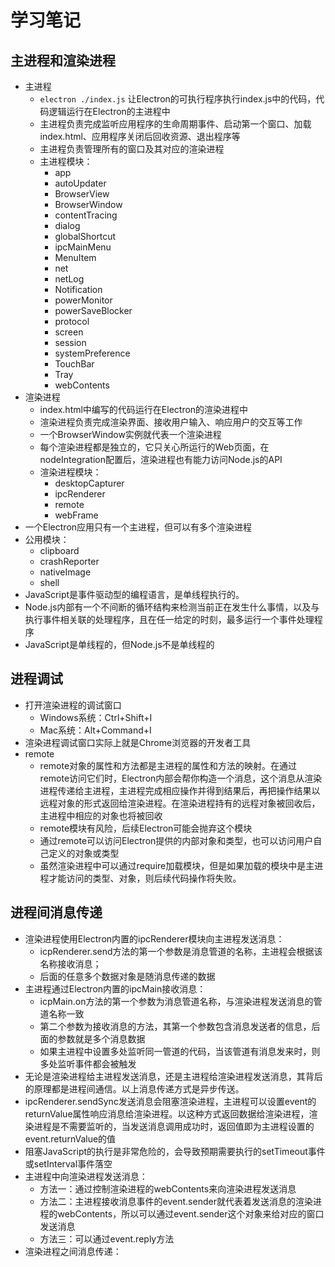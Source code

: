 # 学习笔记

## 主进程和渲染进程

* 主进程
  * ` electron ./index.js ` 让Electron的可执行程序执行index.js中的代码，代码逻辑运行在Electron的主进程中
  * 主进程负责完成监听应用程序的生命周期事件、启动第一个窗口、加载index.html、应用程序关闭后回收资源、退出程序等
  * 主进程负责管理所有的窗口及其对应的渲染进程
  * 主进程模块：
    * app
    * autoUpdater
    * BrowserView
    * BrowserWindow
    * contentTracing
    * dialog
    * globalShortcut
    * ipcMainMenu
    * MenuItem
    * net
    * netLog
    * Notification
    * powerMonitor
    * powerSaveBlocker
    * protocol
    * screen
    * session
    * systemPreference
    * TouchBar
    * Tray
    * webContents
* 渲染进程
  * index.html中编写的代码运行在Electron的渲染进程中
  * 渲染进程负责完成渲染界面、接收用户输入、响应用户的交互等工作
  * 一个BrowserWindow实例就代表一个渲染进程
  * 每个渲染进程都是独立的，它只关心所运行的Web页面，在nodeIntegration配置后，渲染进程也有能力访问Node.js的API
  * 渲染进程模块：
    * desktopCapturer
    * ipcRenderer
    * remote
    * webFrame
* 一个Electron应用只有一个主进程，但可以有多个渲染进程
* 公用模块：
  * clipboard
  * crashReporter
  * nativeImage
  * shell
* JavaScript是事件驱动型的编程语言，是单线程执行的。
* Node.js内部有一个不间断的循环结构来检测当前正在发生什么事情，以及与执行事件相关联的处理程序，且在任一给定的时刻，最多运行一个事件处理程序
* JavaScript是单线程的，但Node.js不是单线程的

## 进程调试

* 打开渲染进程的调试窗口
  * Windows系统：Ctrl+Shift+I
  * Mac系统：Alt+Command+I
* 渲染进程调试窗口实际上就是Chrome浏览器的开发者工具
* remote
  * remote对象的属性和方法都是主进程的属性和方法的映射。在通过remote访问它们时，Electron内部会帮你构造一个消息，这个消息从渲染进程传递给主进程，主进程完成相应操作并得到结果后，再把操作结果以远程对象的形式返回给渲染进程。在渲染进程持有的远程对象被回收后，主进程中相应的对象也将被回收
  * remote模块有风险，后续Electron可能会抛弃这个模块
  * 通过remote可以访问Electron提供的内部对象和类型，也可以访问用户自己定义的对象或类型
  * 虽然渲染进程中可以通过require加载模块，但是如果加载的模块中是主进程才能访问的类型、对象，则后续代码操作将失败。

## 进程间消息传递

* 渲染进程使用Electron内置的ipcRenderer模块向主进程发送消息：
  * icpRenderer.send方法的第一个参数是消息管道的名称，主进程会根据该名称接收消息；
  * 后面的任意多个数据对象是随消息传递的数据
* 主进程通过Electron内置的ipcMain接收消息：
  * icpMain.on方法的第一个参数为消息管道名称，与渲染进程发送消息的管道名称一致
  * 第二个参数为接收消息的方法，其第一个参数包含消息发送者的信息，后面的参数就是多个消息数据
  * 如果主进程中设置多处监听同一管道的代码，当该管道有消息发来时，则多处监听事件都会被触发
* 无论是渲染进程给主进程发送消息，还是主进程给渲染进程发送消息，其背后的原理都是进程间通信。以上消息传递方式是异步传送。
* ipcRenderer.sendSync发送消息会阻塞渲染进程，主进程可以设置event的returnValue属性响应消息给渲染进程。以这种方式返回数据给渲染进程，渲染进程是不需要监听的，当发送消息调用成功时，返回值即为主进程设置的event.returnValue的值
* 阻塞JavaScript的执行是非常危险的，会导致预期需要执行的setTimeout事件或setInterval事件落空
* 主进程中向渲染进程发送消息：
  * 方法一：通过控制渲染进程的webContents来向渲染进程发送消息
  * 方法二：主进程接收消息事件的event.sender就代表着发送消息的渲染进程的webContents，所以可以通过event.sender这个对象来给对应的窗口发送消息
  * 方法三：可以通过event.reply方法
* 渲染进程之间消息传递：